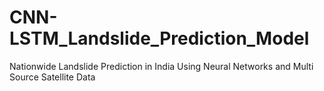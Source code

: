 # CNN-LSTM_Landslide_Prediction_Model
Nationwide Landslide Prediction in India Using  Neural Networks and Multi Source Satellite Data
